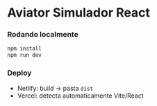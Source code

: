 # Aviator Simulador React

### Rodando localmente
```bash
npm install
npm run dev
```

### Deploy
- Netlify: build → pasta `dist`
- Vercel: detecta automaticamente Vite/React
